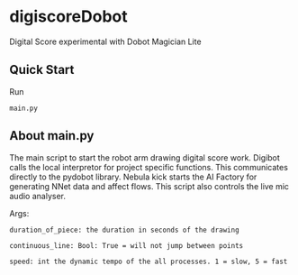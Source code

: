 # digiscoreDobot
Digital Score experimental with Dobot Magician Lite


## Quick Start

Run 

    main.py

## About main.py
The main script to start the robot arm drawing digital score work.
Digibot calls the local interpretor for project specific functions.
This communicates directly to the pydobot library.
Nebula kick starts the AI Factory for generating NNet data and affect flows.
This script also controls the live mic audio analyser.

Args:
    
    duration_of_piece: the duration in seconds of the drawing
        
    continuous_line: Bool: True = will not jump between points
        
    speed: int the dynamic tempo of the all processes. 1 = slow, 5 = fast
